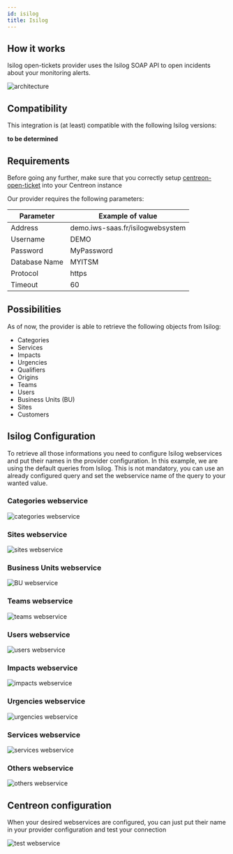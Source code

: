 ```yaml
---
id: isilog
title: Isilog
---
```


## How it works

Isilog open-tickets provider uses the Isilog SOAP API to open incidents about
your monitoring alerts.

![architecture](../../assets/integrations/open-tickets/ot-isilog-architecture.png)

## Compatibility

This integration is (at least) compatible with the following Isilog versions:

**to be determined**

## Requirements

Before going any further, make sure that you correctly setup
[centreon-open-ticket](https://documentation.centreon.com/docs/centreon-open-tickets/en/latest/installation/index.html)
into your Centreon instance

Our provider requires the following parameters:

| Parameter | Example of value                                |
| --------- | ----------------------------------------------- |
| Address   | demo.iws-saas.fr/isilogwebsystem                |
| Username  | DEMO                                            |
| Password  | MyPassword                                      |
| Database Name | MYITSM                                      |
| Protocol  | https                                           |
| Timeout   | 60                                              |

## Possibilities

As of now, the provider is able to retrieve the following objects from Isilog:

  - Categories
  - Services
  - Impacts
  - Urgencies
  - Qualifiers
  - Origins
  - Teams
  - Users
  - Business Units (BU)
  - Sites
  - Customers

## Isilog Configuration

To retrieve all those informations you need to configure Isilog webservices and put their names in the provider configuration.
In this example, we are using the default queries from Isilog. This is not mandatory, you can use an already configured query and
set the webservice name of the query to your wanted value. 

### Categories webservice

![categories webservice](../../assets/integrations/open-tickets/ot-isilog/ot-isilog-webservice-categories.gif)

### Sites webservice

![sites webservice](../../assets/integrations/open-tickets/ot-isilog/ot-isilog-webservice-sites.gif)

### Business Units webservice

![BU webservice](../../assets/integrations/open-tickets/ot-isilog/ot-isilog-webservice-bu.gif)

### Teams webservice

![teams webservice](../../assets/integrations/open-tickets/ot-isilog/ot-isilog-webservice-teams.gif)

### Users webservice

![users webservice](../../assets/integrations/open-tickets/ot-isilog/ot-isilog-webservice-users.gif)

### Impacts webservice

![impacts webservice](../../assets/integrations/open-tickets/ot-isilog/ot-isilog-webservice-impacts.gif)

### Urgencies webservice

![urgencies webservice](../../assets/integrations/open-tickets/ot-isilog/ot-isilog-webservice-urgencies.gif)

### Services webservice

![services webservice](../../assets/integrations/open-tickets/ot-isilog/ot-isilog-webservice-services.gif)

### Others webservice

![others webservice](../../assets/integrations/open-tickets/ot-isilog/ot-isilog-webservice-others.gif)

## Centreon configuration

When your desired webservices are configured, you can just put their name in your provider configuration and test your connection

![test webservice](../../assets/integrations/open-tickets/ot-isilog/ot-isilog-webservice-test.png)
